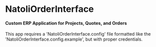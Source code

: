 # NatoliOrderInterface
#### Custom ERP Application for Projects, Quotes, and Orders
This app requires a 'NatoliOrderInterface.config' file formatted like the 'NatoliOrderInterface.config.example',
but with proper credentials.

